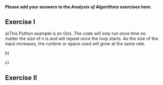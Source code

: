 #### Please add your answers to the ***Analysis of  Algorithms*** exercises here.

## Exercise I

a)This Python example is an 0(n). The code will only run once time no matter the size of n is and will repeat once the loop starts. As the size of the input increases, the runtime or space used will grow at the same rate.

b)


c)

## Exercise II



